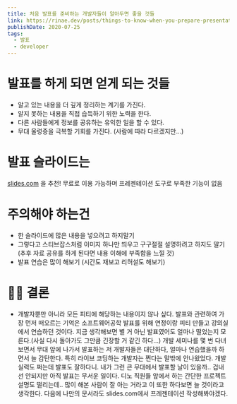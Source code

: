 ```yaml
---
title: 처음 발표를 준비하는 개발자들이 알아두면 좋을 것들
link: https://rinae.dev/posts/things-to-know-when-you-prepare-presentation-first-time
publishDate: 2020-07-25
tags: 
  - 발표
  - developer
---
```

# 발표를 하게 되면 얻게 되는 것들
- 알고 있는 내용을 더 깊게 정리하는 계기를 가진다.
- 알지 못하는 내용을 직접 습득하기 위한 노력을 한다.
- 다른 사람들에게 정보를 공유하는 유익한 일을 할 수 있다.
- 무대 울렁증을 극복할 기회를 가진다. (사람에 따라 다르겠지만...)

# 발표 슬라이드는 
[slides.com](slides.com) 을 추천!
무료로 이용 가능하며 프레젠테이션 도구로 부족한 기능이 없음

# 주의해야 하는건
- 한 슬라이드에 많은 내용을 넣으려고 하지말기
- 그렇다고 스티브잡스처럼 이미지 하나만 띄우고 구구절절 설명하려고 하지도 말기 (추후 자료 공유를 하게 된다면 내용 이해에 부족함을 느낄 것)
- 발표 연습은 많이 해보기 (시간도 재보고 리허설도 해보기)

# 👩‍⚖️ 결론
- 개발자뿐만 아니라 모든 피티에 해당하는 내용이지 않나 싶다. 발표와 관련하여 가장 먼저 떠오르는 기억은 소프트웨어공학 발표를 위해 연정이랑 피티 만들고 강의실에서 연습하던 것이다.
지금 생각해보면 별 거 아닌 발표였어도 얼마나 떨었는지 모른다.(사실 다시 돌아가도 그만큼 긴장할 거 같긴 하다...)
개발 세미나를 몇 번 다녀보면서 무대 앞에 나가서 발표하는 저 개발자들은 대단하다, 얼마나 연습했을까 하면서 늘 감탄한다. 특히 라이브 코딩하는 개발자는 쩐다는 말밖에 안나왔었다. 개발 실력도 쩌는데 발표도 잘하다니.
내가 그런 큰 무대에서 발표할 날이 있을까.. 겁내선 안되지만 아직 발표는 무서운 일이다. 디노 직원들 앞에서 하는 간단한 프로젝트 설명도 떨리는데..
많이 해본 사람이 잘 아는 거라고 이 또한 하다보면 늘 것이라고 생각한다.
다음에 나만의 문서라도 slides.com에서 프레젠테이션 작성해봐야겠다.